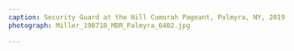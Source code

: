 ```yaml
---
caption: Security Guard at the Hill Cumorah Pageant, Palmyra, NY, 2019
photograph: Miller_190718_MDR_Palmyra_6402.jpg

---
```

